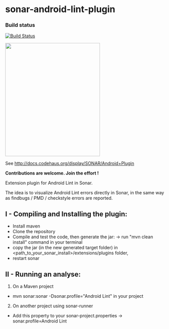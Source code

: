 sonar-android-lint-plugin
=========================
 
### Build status

[![Build Status](https://api.travis-ci.org/SonarSource/sonar-android.png)](https://travis-ci.org/SonarSource/sonar-android)

<img src="https://raw.github.com/SonarSource/sonar-android/master/logo-sonar-android-lint-plugin.png" width="300" height="359"/>

See http://docs.codehaus.org/display/SONAR/Android+Plugin


**Contributions are welcome. Join the effort !**

Extension plugin for Android Lint in Sonar.

The idea is to visualize Android Lint errors directly in Sonar, in the same way as findbugs / PMD / checkstyle errors are reported.

I - Compiling and Installing the plugin:
---------------------------------------
 - Install maven
 - Clone the repository
 - Compile and test the code, then generate the jar:
	-> run "mvn clean install" command in your terminal
 - copy the jar (in the new generated target folder) in <path_to_your_sonar_install>/extensions/plugins folder,
 - restart sonar

II - Running an analyse:
------------------------
1. On a Maven project
 - mvn sonar:sonar -Dsonar.profile="Android Lint" in your project

2. On another project using sonar-runner
 - Add this property to your sonar-project.properties
  -> sonar.profile=Android Lint

